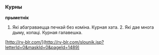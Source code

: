 ### Курны
**прыметнік**

1. Які абаграваецца печкай без коміна. Курная хата. 2. Які дае многа дыму, копаці. Курная галавешка.

<a rel="author">[http://rv-blr.com/](http://rv-blr.com/slounik.jsp?letterId=0&maskId=0&pageId=1489)</a>
